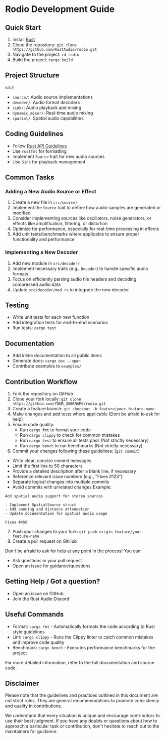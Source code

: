 # Rodio Development Guide

## Quick Start

1. Install [Rust](https://www.rust-lang.org/tools/install)
2. Clone the repository: `git clone https://github.com/RustAudio/rodio.git`
3. Navigate to the project: `cd rodio`
4. Build the project: `cargo build`

## Project Structure

src/:
- `source/`: Audio source implementations
- `decoder/`: Audio format decoders
- `sink/`: Audio playback and mixing
- `dynamic_mixer/`: Real-time audio mixing
- `spatial/`: Spatial audio capabilities

## Coding Guidelines

- Follow [Rust API Guidelines](https://rust-lang.github.io/api-guidelines/)
- Use `rustfmt` for formatting
- Implement `Source` trait for new audio sources
- Use `Sink` for playback management

## Common Tasks

### Adding a New Audio Source or Effect

1. Create a new file in `src/source/`
2. Implement the `Source` trait to define how audio samples are generated or modified
3. Consider implementing sources like oscillators, noise generators, or effects like amplification, filtering, or distortion
4. Optimize for performance, especially for real-time processing in effects
5. Add unit tests/benchmarks where applicable to ensure proper functionality and performance

### Implementing a New Decoder

1. Add new module in `src/decoder/`
2. Implement necessary traits (e.g., `Decoder`) to handle specific audio formats
3. Focus on efficiently parsing audio file headers and decoding compressed audio data
4. Update `src/decoder/mod.rs` to integrate the new decoder

## Testing

- Write unit tests for each new function
- Add integration tests for end-to-end scenarios
- Run tests: `cargo test`

## Documentation

- Add inline documentation to all public items
- Generate docs: `cargo doc --open`
- Contribute examples to `examples/`

## Contribution Workflow

1. Fork the repository on GitHub
2. Clone your fork locally: `git clone https://github.com/YOUR_USERNAME/rodio.git`
3. Create a feature branch: `git checkout -b feature/your-feature-name`
4. Make changes and add tests where applicable (Dont be afraid to ask for help)
5. Ensure code quality:
   - Run `cargo fmt` to format your code
   - Run `cargo clippy` to check for common mistakes
   - Run `cargo test` to ensure all tests pass (Not strictly necessary)
   - Run `cargo bench` to run benchmarks (Not strictly necessary)
6. Commit your changes following these guidelines: (`git commit`)
  - Write clear, concise commit messages
  - Limit the first line to 50 characters
  - Provide a detailed description after a blank line, if necessary
  - Reference relevant issue numbers (e.g., "Fixes #123")
  - Separate logical changes into multiple commits
  - Avoid commits with unrelated changes
  Example:
  ```
  Add spatial audio support for stereo sources

  - Implement SpatialSource struct
  - Add panning and distance attenuation
  - Update documentation for spatial audio usage

  Fixes #456
  ```
7. Push your changes to your fork: `git push origin feature/your-feature-name`
8. Create a pull request on GitHub

Don't be afraid to ask for help at any point in the process! You can:
- Ask questions in your pull request
- Open an issue for guidance/questions


## Getting Help / Got a question?

- Open an issue on GitHub
- Join the Rust Audio Discord

## Useful Commands

- Format: `cargo fmt` - Automatically formats the code according to Rust style guidelines
- Lint: `cargo clippy` - Runs the Clippy linter to catch common mistakes and improve code quality
- Benchmark: `cargo bench` - Executes performance benchmarks for the project

For more detailed information, refer to the full documentation and source code.

## Disclaimer

Please note that the guidelines and practices outlined in this document
are not strict rules. They are general recommendations to promote
consistency and quality in contributions.

We understand that every situation is unique and encourage contributors
to use their best judgment. If you have any doubts or questions about
how to approach a particular task or contribution, don't hesitate to
reach out to the maintainers for guidance.
